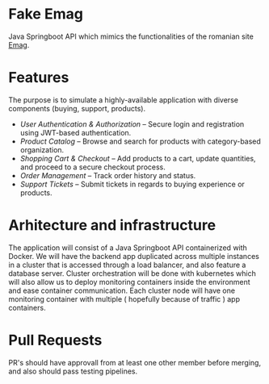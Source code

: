 # Fake Emag

Java Springboot API which mimics the functionalities of the romanian site [Emag](https://www.emag.ro/).

# Features

The purpose is to simulate a highly-available application with diverse components (buying, support, products).

- *User Authentication & Authorization* – Secure login and registration using JWT-based authentication.  
- *Product Catalog* – Browse and search for products with category-based organization.  
- *Shopping Cart & Checkout* – Add products to a cart, update quantities, and proceed to a secure checkout process.  
- *Order Management* – Track order history and status.  
- *Support Tickets* – Submit tickets in regards to buying experience or products.

# Arhitecture and infrastructure

The application will consist of a Java Springboot API containerized with Docker. We will have the backend app duplicated across multiple instances in a cluster that is accessed through a load balancer, and also feature a database server. Cluster orchestration will be done with kubernetes which will also allow us to deploy monitoring containers inside the environment and ease container communication. Each cluster node will have one monitoring container with multiple ( hopefully because of traffic ) app containers.

# Pull Requests

PR's should have approvall from at least one other member before merging, and also should pass testing pipelines.